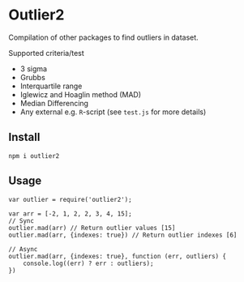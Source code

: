 # Outlier2

Compilation of other packages to find outliers in dataset.

Supported criteria/test
* 3 sigma
* Grubbs
* Interquartile range
* Iglewicz and Hoaglin method (MAD)
* Median Differencing
* Any external e.g. `R`-script (see `test.js` for more details)

## Install 

```
npm i outlier2
```

## Usage

```
var outlier = require('outlier2');

var arr = [-2, 1, 2, 2, 3, 4, 15]; 
// Sync
outlier.mad(arr) // Return outlier values [15]
outlier.mad(arr, {indexes: true}) // Return outlier indexes [6]

// Async
outlier.mad(arr, {indexes: true}, function (err, outliers) {
	console.log((err) ? err : outliers);
})
```